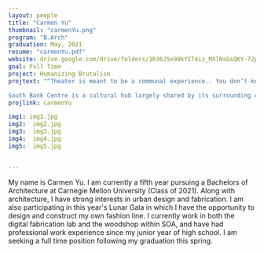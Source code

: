 ```yaml
---
layout: people
title: "Carmen Yu"
thumbnail: "carmenYu.png"
program: "B.Arch"
graduation: May, 2021
resume: "carmenYu.pdf"
website: drive.google.com/drive/folders/1R36J5x98kYIT4iz_MXlNsGsQKY-72pgI?usp=sharing
goal: Full Time
project: Humanizing Brutalism 
projtext: "“Theater is meant to be a communal experience.. You don’t know anyone next to you or around you, but you’re captivated by the same thing” - Karen Federing (CMU School of Drama Faculty)

South Bank Centre is a cultural hub largely shared by its surrounding community, encompassing the theater community (talent, crew and patrons), skater community (that lives under the Queen Elizabeth Hall), as well as tourists and locals. The new overall site organization partially removes the existing elevated walkways to allow for all major lobby entrances to be located on the ground floor. Having all the entrances on the same ground plane, rather than being dispersed by different elevations, unifies the shared public spaces within the South Bank Centre, while bringing the community together."
projlink: carmenYu

img1: img1.jpg
img2:  img2.jpg
img3:  img3.jpg
img4:  img4.jpg
img5:  img5.jpg


---
```


My name is Carmen Yu. I am currently a fifth year pursuing a Bachelors of Architecture at Carnegie Mellon University (Class of 2021). Along with architecture, I have strong interests in urban design and fabrication. I am also participating in this year's Lunar Gala in which I have the opportunity to design and construct my own fashion line. I currently work in both the digital fabrication lab and the woodshop within SOA, and have had professional work experience since my junior year of high school. I am seeking a full time position following my graduation this spring.  
